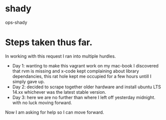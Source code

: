 # shady
ops-shady

# Steps taken thus far.
In working with this request I ran into multiple hurdles.
  - Day 1: wanting to make this vagrant work on my mac-book I discovered that rvm is missing and x-code kept complaining about library dependancies, this rat hole kept me occupied for a few hours untill I simply gave up.
  - Day 2: decided to scrape together older hardware and install ubuntu LTS 14.xx whichever was the latest stable version.
  - Day 3: here we are no further than where I left off yesterday midnight. with no luck moving forward.

Now I am asking for help so I can move forward.

